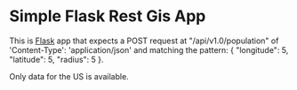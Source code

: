 # Simple Flask Rest Gis App 

This is [Flask](http://flask.pocoo.org/) app that expects a POST request
at "/api/v1.0/population" of 'Content-Type': 'application/json' and matching 
the pattern: {     "longitude": 5,     "latitude": 5,     "radius": 5   }.

Only data for the US is available.
